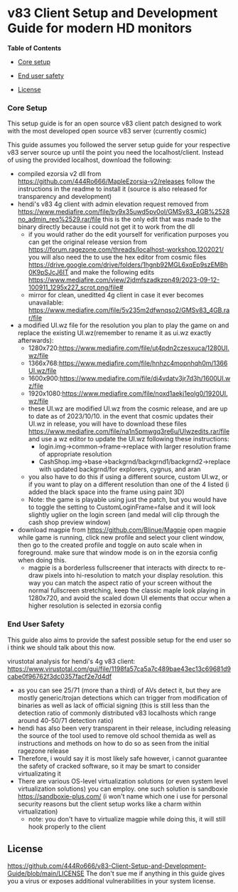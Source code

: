 # v83 Client Setup and Development Guide for modern HD monitors

<!-- markdown-toc start - Don't edit this section. Run M-x markdown-toc-refresh-toc -->
**Table of Contents**

- [Core setup](#Core-setup)
- [End user safety](#End-user-safety)

- [License](#license)

<!-- markdown-toc end -->

### Core Setup
This setup guide is for an open source v83 client patch designed to work with the most developed open source v83 server (currently cosmic)  

This guide assumes you followed the server setup guide for your respective v83 server source up until the point you need the localhost/client. Instead of using the provided localhost, download the following:  

- compiled ezorsia v2 dll from https://github.com/444Ro666/MapleEzorsia-v2/releases follow the instructions in the readme to install it (source is also released for transparency and development)
- hendi's v83 4g client with admin elevation request removed from https://www.mediafire.com/file/by9x35uwd5pv0ol/GMSv83_4GB%2528no_admin_req%2529.rar/file this is the only edit that was made to the binary directly because i could not get it to work from the dll
    - if you would rather do the edit yourself for verification purposes you can get the original release version from https://forum.ragezone.com/threads/localhost-workshop.1202021/ you will also need the to use the hex editor from cosmic files https://drive.google.com/drive/folders/1hgnb92MGL6xqEp9szEMBh0K9pSJcJ6IT and make the following edits https://www.mediafire.com/view/2jdmfszadkzpn49/2023-09-12-100911_1295x227_scrot.png/file#
    - mirror for clean, uneditted 4g client in case it ever becomes unavailable: https://www.mediafire.com/file/5v235m2dfwnqso2/GMSv83_4GB.rar/file
- a modified UI.wz file for the resolution you plan to play the game on and replace the existing UI.wz(remember to rename it as ui.wz exactly afterwards):
  - 1280x720:https://www.mediafire.com/file/ut4pdn2czesxuca/1280UI.wz/file
  - 1366x768:https://www.mediafire.com/file/hnhzc4mopnhqh0m/1366UI.wz/file
  - 1600x900:https://www.mediafire.com/file/di4vdatv3jr7d3h/1600UI.wz/file
  - 1920x1080:https://www.mediafire.com/file/noxd1aekj1eolg0/1920UI.wz/file
  - these UI.wz are modified UI.wz from the cosmic release, and are up to date as of 2023/10/10. in the event that cosmic updates their UI.wz in release, you will have to download these files https://www.mediafire.com/file/na1n5pmwgq3re6u/UIwzedits.rar/file and use a wz editor to update the UI.wz following these instructions:
    - login.img->common->frame->replace with larger resolution frame of appropriate resolution
    - CashShop.img->base->backgrnd/backgrnd1/backgrnd2->replace with updated backgrnd/for explorers, cygnus, and aran
  - you also have to do this if using a different source, custom UI.wz, or if you want to play on a different resolution than one of the 4 listed (i added the black space into the frame using paint 3D)
  - Note: the game is playable using just the patch, but you would have to toggle the setting to CustomLoginFrame=false and it will look slightly uglier on the login screen (and medal will clip through the cash shop preview window)
- download magpie from https://github.com/Blinue/Magpie    open magpie while game is running, click new profile and select your client window, then go to the created profile and toggle on auto scale when in foreground. make sure that window mode is on in the ezorsia config when doing this.
  - magpie is a borderless fullscreener that interacts with directx to re-draw pixels into hi-resolution to match your display resolution. this way you can match the aspect ratio of your screen without the normal fullscreen stretching, keep the classic maple look playing in 1280x720, and avoid the scaled down UI elements that occur when a higher resolution is selected in ezorsia config

### End User Safety
This guide also aims to provide the safest possible setup for the end user so i think we should talk about this now. 

virustotal analysis for hendi's 4g v83 client: https://www.virustotal.com/gui/file/1198fa57ca5a7c489bae43ec13c69681d9cabe0f96762f3dc0357facf2e7d4df
- as you can see 25/71 (more than a third) of AVs detect it, but they are mostly generic/trojan detections which can trigger from modification of binaries as well as lack of official signing (this is still less than the detection ratio of commonly distributed v83 localhosts which range around 40-50/71 detection ratio)
- hendi has also been very transparent in their release, including releasing the source of the tool used to remove old school themida as well as instructions and methods on how to do so as seen from the initial ragezone release
- Therefore, i would say it is most likely safe however, i cannot guarantee the safety of cracked software, so it may be smart to consider virtualizating it
- There are various OS-level virtualization solutions (or even system level virtualization solutions) you can employ. one such solution is sandboxie https://sandboxie-plus.com/ (i won't name which one i use for personal security reasons but the client setup works like a charm within virtualization)
    - note: you don't have to virtualize magpie while doing this, it will still hook properly to the client


## License

https://github.com/444Ro666/v83-Client-Setup-and-Development-Guide/blob/main/LICENSE
The don't sue me if anything in this guide gives you a virus or exposes additional vulnerabilities in your system license.
